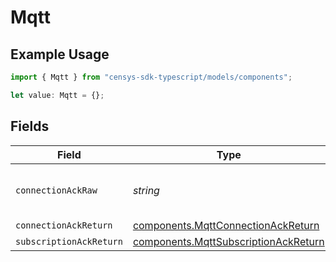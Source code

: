 # Mqtt

## Example Usage

```typescript
import { Mqtt } from "censys-sdk-typescript/models/components";

let value: Mqtt = {};
```

## Fields

| Field                                                                                        | Type                                                                                         | Required                                                                                     | Description                                                                                  |
| -------------------------------------------------------------------------------------------- | -------------------------------------------------------------------------------------------- | -------------------------------------------------------------------------------------------- | -------------------------------------------------------------------------------------------- |
| `connectionAckRaw`                                                                           | *string*                                                                                     | :heavy_minus_sign:                                                                           | Raw CONNACK response packet                                                                  |
| `connectionAckReturn`                                                                        | [components.MqttConnectionAckReturn](../../models/components/mqttconnectionackreturn.md)     | :heavy_minus_sign:                                                                           | N/A                                                                                          |
| `subscriptionAckReturn`                                                                      | [components.MqttSubscriptionAckReturn](../../models/components/mqttsubscriptionackreturn.md) | :heavy_minus_sign:                                                                           | N/A                                                                                          |